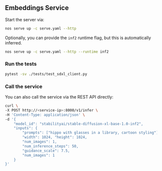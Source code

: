 ## Embeddings Service

Start the server via:
```bash
nos serve up -c serve.yaml --http
```

Optionally, you can provide the `inf2` runtime flag, but this is automatically inferred.

```bash
nos serve up -c serve.yaml --http --runtime inf2
```

### Run the tests

```bash
pytest -sv ./tests/test_sdxl_client.py
```

### Call the service

You can also call the service via the REST API directly:

```bash
curl \
-X POST http://<service-ip>:8000/v1/infer \
-H 'Content-Type: application/json' \
-d '{
    "model_id": "stabilityai/stable-diffusion-xl-base-1.0-inf2",
    "inputs": {
        "prompts": ["hippo with glasses in a library, cartoon styling"],
        "width": 1024, "height": 1024,
        "num_images": 1,
        "num_inference_steps": 50,
        "guidance_scale": 7.5,
        "num_images": 1
    }
}'
```
